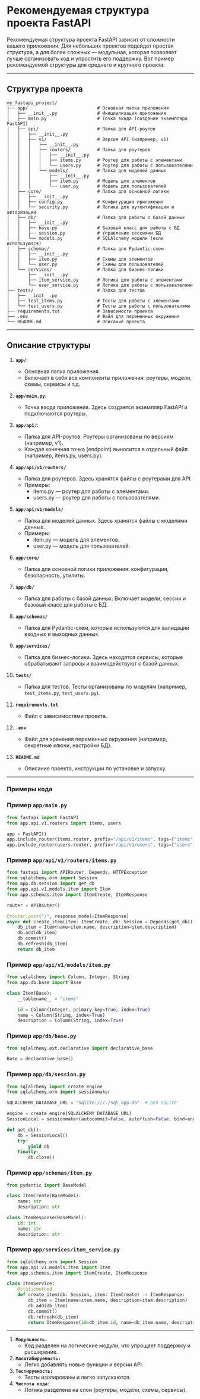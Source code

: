 # Рекомендуемая структура проекта FastAPI

Рекомендуемая структура проекта FastAPI зависит от сложности вашего приложения. Для небольших проектов подойдет простая структура, а для более сложных — модульная, которая позволяет лучше организовать код и упростить его поддержку. Вот пример рекомендуемой структуры для среднего и крупного проекта:

---

## Структура проекта

```plaintext
my_fastapi_project/
├── app/                          # Основная папка приложения
│   ├── __init__.py               # Инициализация приложения
│   ├── main.py                   # Точка входа (создание экземпляра FastAPI)
│   ├── api/                      # Папка для API-роутов
│   │   ├── __init__.py
│   │   ├── v1/                   # Версия API (например, v1)
│   │   │   ├── __init__.py
│   │   │   ├── routers/          # Папка для роутеров
│   │   │   │   ├── __init__.py
│   │   │   │   ├── items.py      # Роутер для работы с элементами
│   │   │   │   └── users.py      # Роутер для работы с пользователями
│   │   │   └── models/           # Папка для моделей данных
│   │   │       ├── __init__.py
│   │   │       ├── item.py       # Модель для элементов
│   │   │       └── user.py       # Модель для пользователей
│   ├── core/                     # Папка для основной логики
│   │   ├── __init__.py
│   │   ├── config.py             # Конфигурация приложения
│   │   └── security.py           # Логика для аутентификации и авторизации
│   ├── db/                       # Папка для работы с базой данных
│   │   ├── __init__.py
│   │   ├── base.py               # Базовый класс для работы с БД
│   │   ├── session.py            # Управление сессиями БД
│   │   └── models.py             # SQLAlchemy модели (если используются)
│   ├── schemas/                  # Папка для Pydantic-схем
│   │   ├── __init__.py
│   │   ├── item.py               # Схемы для элементов
│   │   └── user.py               # Схемы для пользователей
│   └── services/                 # Папка для бизнес-логики
│       ├── __init__.py
│       ├── item_service.py       # Логика для работы с элементами
│       └── user_service.py       # Логика для работы с пользователями
├── tests/                        # Папка для тестов
│   ├── __init__.py
│   ├── test_items.py             # Тесты для работы с элементами
│   └── test_users.py             # Тесты для работы с пользователями
├── requirements.txt              # Зависимости проекта
├── .env                          # Файл для переменных окружения
└── README.md                     # Описание проекта
```

---

## Описание структуры

1. **`app/`**:
   - Основная папка приложения. 
   - Включает в себя все компоненты приложения: роутеры, модели, схемы, сервисы и т.д.


2. **`app/main.py`**:
   - Точка входа приложения. Здесь создается экземпляр FastAPI и подключаются роутеры.


3. **`app/api/`**:
   - Папка для API-роутов. Роутеры организованы по версиям (например, v1). 
   - Каждая конечная точка (endpoint) выносится в отдельный файл (например, items.py, users.py).


4. **`app/api/v1/routers/`**
   - Папка для роутеров. Здесь хранятся файлы с роутерами для API.
   - Примеры:
     - items.py — роутер для работы с элементами.
     - users.py — роутер для работы с пользователями.


5. **`app/api/v1/models/`**
   - Папка для моделей данных. Здесь хранятся файлы с моделями данных.
   - Примеры:
     - item.py — модель для элементов.
     - user.py — модель для пользователей.

6. **`app/core/`**
   - Папка для основной логики приложения: конфигурация, безопасность, утилиты.


7. **`app/db/`**
   - Папка для работы с базой данных. Включает модели, сессии и базовый класс для работы с БД.


8. **`app/schemas/`**
   - Папка для Pydantic-схем, которые используются для валидации входных и выходных данных.


9. **`app/services/`**
   - Папка для бизнес-логики. Здесь находятся сервисы, которые обрабатывают запросы и взаимодействуют с базой данных.


10. **`tests/`**
    - Папка для тестов. Тесты организованы по модулям (например, `test_items.py`, `test_users.py`).


11. **`requirements.txt`**
    - Файл с зависимостями проекта.


12. **`.env`**
    - Файл для хранения переменных окружения (например, секретные ключи, настройки БД).


13. **`README.md`**
    - Описание проекта, инструкции по установке и запуску.

---

### Примеры кода
### Пример `app/main.py`
```python
from fastapi import FastAPI
from app.api.v1.routers import items, users

app = FastAPI()
app.include_router(items.router, prefix="/api/v1/items", tags=["items"])
app.include_router(users.router, prefix="/api/v1/users", tags=["users"])
```

### Пример `app/api/v1/routers/items.py`
```python
from fastapi import APIRouter, Depends, HTTPException
from sqlalchemy.orm import Session
from app.db.session import get_db
from app.api.v1.models.item import Item
from app.schemas.item import ItemCreate, ItemResponse

router = APIRouter()

@router.post("/", response_model=ItemResponse)
async def create_item(item: ItemCreate, db: Session = Depends(get_db)):
    db_item = Item(name=item.name, description=item.description)
    db.add(db_item)
    db.commit()
    db.refresh(db_item)
    return db_item
```

### Пример `app/api/v1/models/item.py`
```python
from sqlalchemy import Column, Integer, String
from app.db.base import Base

class Item(Base):
    __tablename__ = "items"

    id = Column(Integer, primary_key=True, index=True)
    name = Column(String, index=True)
    description = Column(String, index=True)
```    

### Пример `app/db/base.py`
```python
from sqlalchemy.ext.declarative import declarative_base

Base = declarative_base()
```

### Пример `app/db/session.py`
```python
from sqlalchemy import create_engine
from sqlalchemy.orm import sessionmaker

SQLALCHEMY_DATABASE_URL = "sqlite:///./sql_app.db"  # для SQLite

engine = create_engine(SQLALCHEMY_DATABASE_URL)
SessionLocal = sessionmaker(autocommit=False, autoflush=False, bind=engine)

def get_db():
    db = SessionLocal()
    try:
        yield db
    finally:
        db.close()
```

### Пример `app/schemas/item.py`
```python
from pydantic import BaseModel

class ItemCreate(BaseModel):
    name: str
    description: str

class ItemResponse(BaseModel):
    id: int
    name: str
    description: str
```

### Пример `app/services/item_service.py`
```python
from sqlalchemy.orm import Session
from app.api.v1.models.item import Item
from app.schemas.item import ItemCreate, ItemResponse

class ItemService:
    @staticmethod
    def create_item(db: Session, item: ItemCreate) -> ItemResponse:
        db_item = Item(name=item.name, description=item.description)
        db.add(db_item)
        db.commit()
        db.refresh(db_item)
        return ItemResponse(id=db_item.id, name=db_item.name, description=db_item.description)
```

---

1. **`Модульность:`** 
   - Код разделен на логические модули, что упрощает поддержку и расширение.
2. **`Масштабируемость:`** 
   - Легко добавлять новые функции и версии API.
3. **`Тестируемость:`** 
   - Тесты изолированы и легко запускаются.
4. **`Чистота кода:`** 
   - Логика разделена на слои (роутеры, модели, схемы, сервисы).
